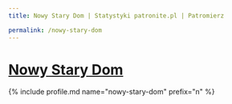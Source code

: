 ```yaml
---
title: Nowy Stary Dom | Statystyki patronite.pl | Patromierz

permalink: /nowy-stary-dom
---
```


# [Nowy Stary Dom](https://patronite.pl/nowy-stary-dom)

{% include profile.md name="nowy-stary-dom" prefix="n" %}
